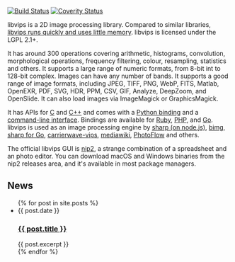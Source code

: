 ---
---

[![Build Status](https://travis-ci.org/jcupitt/libvips.svg?branch=master)](https://travis-ci.org/jcupitt/libvips)
[![Coverity Status](https://scan.coverity.com/projects/6503/badge.svg)](https://scan.coverity.com/projects/jcupitt-libvips)

libvips is a 2D image processing library. Compared to
similar libraries, [libvips runs quickly and uses little
memory](https://github.com/jcupitt/libvips/wiki/Speed-and-memory-use).
libvips is licensed under the LGPL 2.1+.

It has around 300 operations covering arithmetic, histograms, convolution,
morphological operations, frequency filtering, colour, resampling, statistics
and others. It supports a large range of numeric formats, from 8-bit int to
128-bit complex. Images can have any number of bands. It supports a good
range of image formats, including JPEG, TIFF, PNG, WebP, FITS, Matlab,
OpenEXR, PDF, SVG, HDR, PPM, CSV, GIF, Analyze, DeepZoom, and OpenSlide.
It can also load images via ImageMagick or GraphicsMagick.

It has APIs for [C](API/current/using-from-c.html) and [C++](API/current/using-from-cpp.html)
and comes with a [Python binding](API/current/using-from-python.html) and a 
[command-line interface](API/current/using-cli.html). Bindings are available for 
[Ruby](https://rubygems.org/gems/ruby-vips), 
[PHP](https://github.com/jcupitt/php-vips), and
[Go](https://github.com/davidbyttow/govips).
libvips is used as an image processing engine by
[sharp (on node.js)](https://www.npmjs.org/package/sharp),
[bimg](https://github.com/h2non/bimg), 
[sharp for Go](https://github.com/DAddYE/vips),
[carrierwave-vips](https://github.com/eltiare/carrierwave-vips),
[mediawiki](http://www.mediawiki.org/wiki/Extension:VipsScaler),
[PhotoFlow](https://github.com/aferrero2707/PhotoFlow) and others. 

The official libvips GUI is [nip2](https://github.com/jcupitt/nip2), a strange
combination of a spreadsheet and an photo editor. You can download macOS and
Windows binaries from the nip2 releases area, and it's available in most
package managers. 

## News

<ul class="blog-index">
  {% for post in site.posts %}
    <li>
      <span class="date">{{ post.date }}</span>
      <h3><a href="{{ site.baseurl }}{{ post.url }}">{{ post.title }}</a></h3>
      {{ post.excerpt }}
    </li>
  {% endfor %}
</ul>
